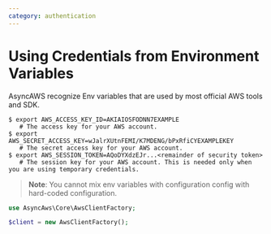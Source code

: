 ```yaml
---
category: authentication
---
```


# Using Credentials from Environment Variables

AsyncAWS recognize Env variables that are used by most official AWS tools and SDK.

```shell
$ export AWS_ACCESS_KEY_ID=AKIAIOSFODNN7EXAMPLE
   # The access key for your AWS account.
$ export AWS_SECRET_ACCESS_KEY=wJalrXUtnFEMI/K7MDENG/bPxRfiCYEXAMPLEKEY
   # The secret access key for your AWS account.
$ export AWS_SESSION_TOKEN=AQoDYXdzEJr...<remainder of security token>
   # The session key for your AWS account. This is needed only when you are using temporary credentials.
```

> **Note**: You cannot mix env variables with configuration config with hard-coded configuration.

```php
use AsyncAws\Core\AwsClientFactory;

$client = new AwsClientFactory();
```

